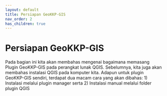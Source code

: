 ```yaml
---
layout: default
title: Persiapan GeoKKP-GIS
nav_order: 2
has_children: true
---
```


# Persiapan GeoKKP-GIS

Pada bagian ini kita akan membahas mengenai bagaimana memasang Plugin GeoKKP-GIS pada perangkat lunak QGIS. Sebelumnya, kita juga akan membahas instalasi QGIS pada komputer kita. Adapun untuk plugin GeoKKP-GIS sendiri, terdapat dua macam cara yang akan dibahas: 1) Instalasi melalui plugin manager serta 2) Instalasi manual melalui folder plugin QGIS


